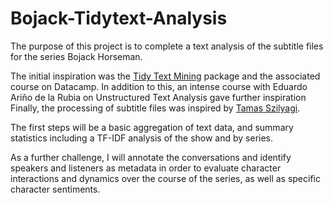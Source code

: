 # Bojack-Tidytext-Analysis


The purpose of this project is to complete a text analysis of the subtitle files for the series Bojack Horseman.
>
The initial inspiration was the <a href = "https://www.tidytextmining.com">Tidy Text Mining</a> package and the associated course on Datacamp.
In addition to this, an intense course with Eduardo Ariño de la Rubia on Unstructured Text Analysis gave further inspiration
Finally, the processing of subtitle files was inspired by <a href="http://tamaszilagyi.com/blog/a-tidy-text-analysis-of-rick-and-morty/">Tamas Szilyagi</a>.

The first steps will be a basic aggregation of text data, and summary statistics including a TF-IDF analysis of the show and by series.

As a further challenge, I will annotate the conversations and identify speakers and listeners as metadata in order to evaluate character interactions and dynamics over the course of the series, as well as specific character sentiments.
